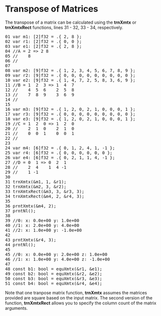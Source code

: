 # Transpose of Matrices

The transpose of a matrix can be calculated using the <b>trnXmtx</b> or <b>trnXmtxRect</b> functions, lines 31 - 32, 33 - 34, respectively.

<!-- //"XMTX: ELA - Larson, Edwards: 2.2 Example 8 test" -->
<pre>
01 var m1: [2]f32 = .{ 2, 8 };
02 var r1: [2]f32 = .{ 0, 0 };
03 var e1: [2]f32 = .{ 2, 8 };
04 //A = 2 => 2 8
05 //    8
06 //
07 
08 var m2: [9]f32 = .{ 1, 2, 3, 4, 5, 6, 7, 8, 9 };
09 var r2: [9]f32 = .{ 0, 0, 0, 0, 0, 0, 0, 0, 0 };
10 var e2: [9]f32 = .{ 1, 4, 7, 2, 5, 8, 3, 6, 9 };
11 //B = 1  2  3 => 1  4  7
12 //    4  5  6    2  5  8
13 //    7  8  9    3  6  9
14 //
15 
16 var m3: [9]f32 = .{ 1, 2, 0, 2, 1, 0, 0, 0, 1 };
17 var r3: [9]f32 = .{ 0, 0, 0, 0, 0, 0, 0, 0, 0 };
18 var e3: [9]f32 = .{ 1, 2, 0, 2, 1, 0, 0, 0, 1 };
19 //C = 1  2  0 => 1  2  0
20 //    2  1  0    2  1  0
21 //    0  0  1    0  0  1
22 //
23 
24 var m4: [6]f32 = .{ 0, 1, 2, 4, 1, -1 };
25 var r4: [6]f32 = .{ 0, 0, 0, 0, 0, 0 };
26 var e4: [6]f32 = .{ 0, 2, 1, 1, 4, -1 };
27 //D = 0  1 => 0  2  1
28 //    2  4    1  4 -1
29 //    1 -1
30
31 trnXmtx(&m1, 1, &r1);
32 trnXmtx(&m2, 3, &r2);
33 trnXmtxRect(&m3, 3, &r3, 3);
34 trnXmtxRect(&m4, 2, &r4, 3);
35 
36 prntXmtx(&m4, 2);
37 prntNl();
38 
39 //0: x: 0.0e+00 y: 1.0e+00
40 //1: x: 2.0e+00 y: 4.0e+00
41 //2: x: 1.0e+00 y: -1.0e+00
42 
43 prntXmtx(&r4, 3);
44 prntNl();
45 
45 //0: x: 0.0e+00 y: 2.0e+00 z: 1.0e+00
46 //1: x: 1.0e+00 y: 4.0e+00 z: -1.0e+00
47 
48 const b1: bool = equXmtx(&r1, &e1);
49 const b2: bool = equXmtx(&r2, &e2);
50 const b3: bool = equXmtx(&r3, &e3);
51 const b4: bool = equXmtx(&r4, &e4);
</pre>

Note that one tranpose matrix function, <b>trnXmtx</b> assumes the matrices provided are square based on the input matrix. The second version of the function, <b>trnXmtxRect</b> allows you to specify the column count of the matrix arguments. 